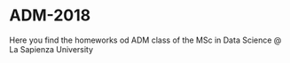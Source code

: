 # ADM-2018
Here you find the homeworks od ADM class of the MSc in Data Science @ La Sapienza University
